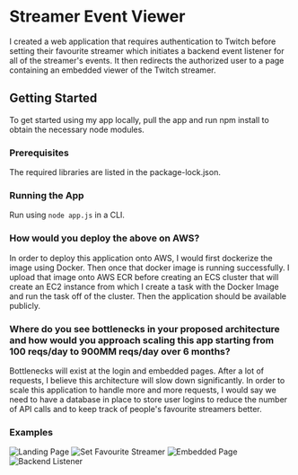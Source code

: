 # Streamer Event Viewer
I created a web application that requires authentication to Twitch before setting their favourite streamer which initiates a backend event listener
for all of the streamer's events. It then redirects the authorized user to a page containing an embedded viewer of the Twitch streamer.

## Getting Started
To get started using my app locally, pull the app and run npm install to obtain the necessary node modules.

### Prerequisites
The required libraries are listed in the package-lock.json.

### Running the App
Run using `node app.js` in a CLI.

### How would you deploy the above on AWS?
In order to deploy this application onto AWS, I would first dockerize the image using Docker. Then once that docker image is running successfully. I upload
that image onto AWS ECR before creating an ECS cluster that will create an EC2 instance from which I create a task with the Docker Image and run the task
off of the cluster. Then the application should be available publicly. 

### Where do you see bottlenecks in your proposed architecture and how would you approach scaling this app starting from 100 reqs/day to 900MM reqs/day over 6 months?
Bottlenecks will exist at the login and embedded pages. After a lot of requests, I believe this architecture will slow down significantly.
In order to scale this application to handle more and more requests, I would say we need to have a database in place to store user logins to 
reduce the number of API calls and to keep track of people's favourite streamers better. 

### Examples
![Landing Page]()
![Set Favourite Streamer]()
![Embedded Page]()
![Backend Listener]()
